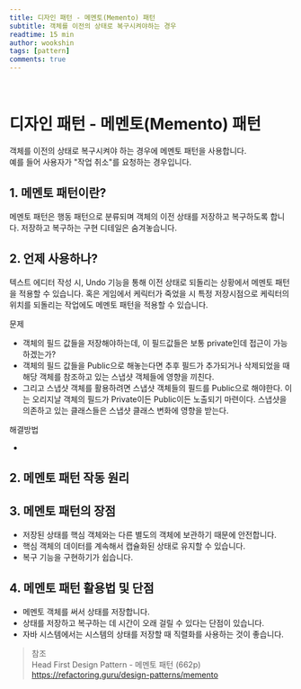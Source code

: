 ```yaml
---
title: 디자인 패턴 - 메멘토(Memento) 패턴 
subtitle: 객체를 이전의 상태로 복구시켜야하는 경우
readtime: 15 min
author: wookshin
tags: [pattern]
comments: true
---
```


<br/>

# 디자인 패턴 - 메멘토(Memento) 패턴 

객체를 이전의 상태로 복구시켜야 하는 경우에 메멘토 패턴을 사용합니다.  
예를 들어 사용자가 "작업 취소"를 요청하는 경우입니다.  

## 1. 메멘토 패턴이란?

메멘토 패턴은 행동 패턴으로 분류되며 객체의 이전 상태를 저장하고 복구하도록 합니다.   저장하고 복구하는 구현 디테일은 숨겨놓습니다.  

## 2. 언제 사용하나?

텍스트 에디터 작성 시, Undo 기능을 통해 이전 상태로 되돌리는 상황에서 메멘토 패턴을 적용할 수 있습니다. 혹은 게임에서 케릭터가 죽었을 시 특정 저장시점으로 케릭터의 위치를 되돌리는 작업에도 메멘토 패턴을 적용할 수 있습니다.

문제

- 객체의 필드 값들을 저장해야하는데, 이 필드값들은 보통 private인데 접근이 가능하겠는가?
- 객체의 필드 값들을 Public으로 해놓는다면 추후 필드가 추가되거나 삭제되었을 때 해당 객체를 참조하고 있는 스냅샷 객체들에 영향을 끼친다.
- 그리고 스냅샷 객체를 활용하려면 스냅샷 객체들의 필드를 Public으로 해야한다. 이는 오리지날 객체의 필드가 Private이든 Public이든 노출되기 마련이다. 스냅샷을 의존하고 있는 클래스들은 스냅샷 클래스 변화에 영향을 받는다.

해결방법

- 

## 2. 메멘토 패턴 작동 원리

## 3. 메멘토 패턴의 장점

- 저장된 상태를 핵심 객체와는 다른 별도의 객체에 보관하기 때문에 안전합니다.
- 핵심 객체의 데이터를 계속해서 캡슐화된 상태로 유지할 수 있습니다.
- 복구 기능을 구현하기가 쉽습니다.

## 4. 메멘토 패턴 활용법 및 단점

- 메멘토 객체를 써서 상태를 저장합니다.
- 상태를 저장하고 복구하는 데 시간이 오래 걸릴 수 있다는 단점이 있습니다.
- 자바 시스템에서는 시스템의 상태를 저장할 때 직렬화를 사용하는 것이 좋습니다.




> 참조  
> Head First Design Pattern - 메멘토 패턴 (662p)
> https://refactoring.guru/design-patterns/memento
